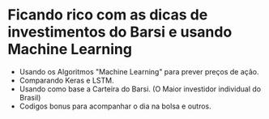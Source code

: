 #  Ficando rico com as dicas de investimentos do Barsi e usando Machine Learning
* Usando  os Algoritmos "Machine Learning" para prever preços de ação.
* Comparando Keras e LSTM.
* Usando como base a Carteira do Barsi. (O Maior investidor individual do Brasil)
* Codigos bonus para acompanhar o dia na bolsa e outros.
